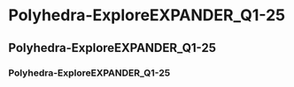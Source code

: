 # Polyhedra-ExploreEXPANDER_Q1-25

## Polyhedra-ExploreEXPANDER_Q1-25

### Polyhedra-ExploreEXPANDER_Q1-25
